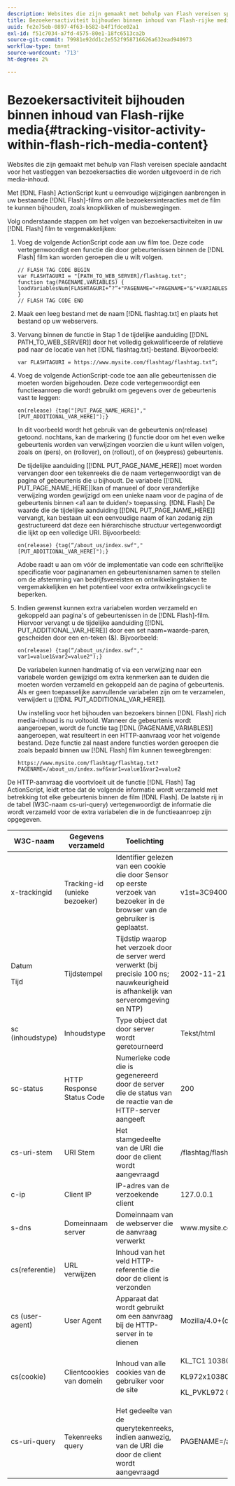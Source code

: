 ```yaml
---
description: Websites die zijn gemaakt met behulp van Flash vereisen speciale aandacht voor het vastleggen van bezoekersacties die worden uitgevoerd in de rich media-inhoud.
title: Bezoekersactiviteit bijhouden binnen inhoud van Flash-rijke media
uuid: fe2e75eb-0897-4f63-b582-b4f1fdce02a1
exl-id: f51c7034-a7fd-4575-80e1-18fc6513ca2b
source-git-commit: 79981e92dd1c2e552f958716626a632ead940973
workflow-type: tm+mt
source-wordcount: '713'
ht-degree: 2%

---
```


# Bezoekersactiviteit bijhouden binnen inhoud van Flash-rijke media{#tracking-visitor-activity-within-flash-rich-media-content}

Websites die zijn gemaakt met behulp van Flash vereisen speciale aandacht voor het vastleggen van bezoekersacties die worden uitgevoerd in de rich media-inhoud.

Met [!DNL Flash] ActionScript kunt u eenvoudige wijzigingen aanbrengen in uw bestaande [!DNL Flash]-films om alle bezoekersinteracties met de film te kunnen bijhouden, zoals knopklikken of muisbewegingen.

Volg onderstaande stappen om het volgen van bezoekersactiviteiten in uw [!DNL Flash] film te vergemakkelijken:

1. Voeg de volgende ActionScript code aan uw film toe. Deze code vertegenwoordigt een functie die door gebeurtenissen binnen de [!DNL Flash] film kan worden geroepen die u wilt volgen.

   ```
   // FLASH TAG CODE BEGIN
   var FLASHTAGURI = "[PATH_TO_WEB_SERVER]/flashtag.txt";
   function tag(PAGENAME,VARIABLES) {
   loadVariablesNum(FLASHTAGURI+”?”+"PAGENAME="+PAGENAME+"&"+VARIABLES,0);
   }
   // FLASH TAG CODE END
   ```

1. Maak een leeg bestand met de naam [!DNL flashtag.txt] en plaats het bestand op uw webservers.
1. Vervang binnen de functie in Stap 1 de tijdelijke aanduiding \[[!DNL PATH_TO_WEB_SERVER]\] door het volledig gekwalificeerde of relatieve pad naar de locatie van het [!DNL flashtag.txt]-bestand. Bijvoorbeeld:

   ```
   var FLASHTAGURI = https://www.mysite.com/flashtag/flashtag.txt”;
   ```

1. Voeg de volgende ActionScript-code toe aan alle gebeurtenissen die moeten worden bijgehouden. Deze code vertegenwoordigt een functieaanroep die wordt gebruikt om gegevens over de gebeurtenis vast te leggen:

   ```
   on(release) {tag("[PUT_PAGE_NAME_HERE]","[PUT_ADDITIONAL_VAR_HERE]");}
   ```

   In dit voorbeeld wordt het gebruik van de gebeurtenis on(release) getoond. nochtans, kan de markering () functie door om het even welke gebeurtenis worden van verwijzingen voorzien die u kunt willen volgen, zoals on (pers), on (rollover), on (rollout), of on (keypress) gebeurtenis.

   De tijdelijke aanduiding \[[!DNL PUT_PAGE_NAME_HERE]\] moet worden vervangen door een tekenreeks die de naam vertegenwoordigt van de pagina of gebeurtenis die u bijhoudt. De variabele \[[!DNL PUT_PAGE_NAME_HERE]\]kan of manueel of door veranderlijke verwijzing worden gewijzigd om een unieke naam voor de pagina of de gebeurtenis binnen &lt;a1 aan te duiden/> toepassing. [!DNL Flash] De waarde die de tijdelijke aanduiding \[[!DNL PUT_PAGE_NAME_HERE]\] vervangt, kan bestaan uit een eenvoudige naam of kan zodanig zijn gestructureerd dat deze een hiërarchische structuur vertegenwoordigt die lijkt op een volledige URI. Bijvoorbeeld:

   ```
   on(release) {tag(“/about_us/index.swf","[PUT_ADDITIONAL_VAR_HERE]");}
   ```

   Adobe raadt u aan om vóór de implementatie van code een schriftelijke specificatie voor paginanamen en gebeurtenisnamen samen te stellen om de afstemming van bedrijfsvereisten en ontwikkelingstaken te vergemakkelijken en het potentieel voor extra ontwikkelingscycli te beperken.

1. Indien gewenst kunnen extra variabelen worden verzameld en gekoppeld aan pagina&#39;s of gebeurtenissen in de [!DNL Flash]-film. Hiervoor vervangt u de tijdelijke aanduiding \[[!DNL PUT_ADDITIONAL_VAR_HERE]\] door een set naam=waarde-paren, gescheiden door een en-teken (&amp;). Bijvoorbeeld:

   ```
   on(release) {tag(“/about_us/index.swf"," var1=value1&var2=value2");}
   ```

   De variabelen kunnen handmatig of via een verwijzing naar een variabele worden gewijzigd om extra kenmerken aan te duiden die moeten worden verzameld en gekoppeld aan de pagina of gebeurtenis. Als er geen toepasselijke aanvullende variabelen zijn om te verzamelen, verwijdert u \[[!DNL PUT_ADDITIONAL_VAR_HERE]\].

   Uw instelling voor het bijhouden van bezoekers binnen [!DNL Flash] rich media-inhoud is nu voltooid. Wanneer de gebeurtenis wordt aangeroepen, wordt de functie tag [!DNL (PAGENAME,VARIABLES)] aangeroepen, wat resulteert in een HTTP-aanvraag voor het volgende bestand. Deze functie zal naast andere functies worden geroepen die zoals bepaald binnen uw [!DNL Flash] film kunnen teweegbrengen:

   ```
   https://www.mysite.com/flashtag/flashtag.txt?PAGENAME=/about_us/index.swf&var1=value1&var2=value2
   ```

De HTTP-aanvraag die voortvloeit uit de functie [!DNL Flash] Tag ActionScript, leidt ertoe dat de volgende informatie wordt verzameld met betrekking tot elke gebeurtenis binnen de film [!DNL Flash]. De laatste rij in de tabel (W3C-naam cs-uri-query) vertegenwoordigt de informatie die wordt verzameld voor de extra variabelen die in de functieaanroep zijn opgegeven.

<table id="table_A7ED9D38F36B4405947B2F48EA94D3C4">
 <thead>
  <tr>
   <th colname="col1" class="entry"> W3C-naam </th>
   <th colname="col2" class="entry"> Gegevens verzameld </th>
   <th colname="col3" class="entry"> Toelichting </th>
   <th colname="col4" class="entry"> Voorbeeld </th>
  </tr>
 </thead>
 <tbody>
  <tr>
   <td colname="col1"> x-trackingid </td>
   <td colname="col2"> Tracking-id (unieke bezoeker) </td>
   <td colname="col3"> Identifier gelezen van een cookie die door <span class="wintitle"> Sensor </span> op eerste verzoek van bezoeker in de browser van de gebruiker is geplaatst. </td>
   <td colname="col4"> v1st=3C94007B4E01F9C2 </td>
  </tr>
  <tr>
   <td colname="col1"> <p>Datum </p> <p>Tijd </p> </td>
   <td colname="col2"> Tijdstempel </td>
   <td colname="col3"> Tijdstip waarop het verzoek door de server werd verwerkt (bij precisie 100 ns; nauwkeurigheid is afhankelijk van serveromgeving en NTP) </td>
   <td colname="col4"> 2002-11-21 17:21: </td>
  </tr>
  <tr>
   <td colname="col1"> sc (inhoudstype) </td>
   <td colname="col2"> Inhoudstype </td>
   <td colname="col3"> Type object dat door server wordt geretourneerd </td>
   <td colname="col4"> Tekst/html </td>
  </tr>
  <tr>
   <td colname="col1"> sc-status </td>
   <td colname="col2"> HTTP Response Status Code </td>
   <td colname="col3"> Numerieke code die is gegenereerd door de server die de status van de reactie van de HTTP-server aangeeft </td>
   <td colname="col4"> 200 </td>
  </tr>
  <tr>
   <td colname="col1"> cs-uri-stem </td>
   <td colname="col2"> URI Stem </td>
   <td colname="col3"> Het stamgedeelte van de URI die door de client wordt aangevraagd </td>
   <td colname="col4"> /flashtag/flashtag.txt </td>
  </tr>
  <tr>
   <td colname="col1"> c-ip </td>
   <td colname="col2"> Client IP </td>
   <td colname="col3"> IP-adres van de verzoekende client </td>
   <td colname="col4"> 127.0.0.1 </td>
  </tr>
  <tr>
   <td colname="col1"> s-dns </td>
   <td colname="col2"> Domeinnaam server </td>
   <td colname="col3"> Domeinnaam van de webserver die de aanvraag verwerkt </td>
   <td colname="col4"> www.mysite.com </td>
  </tr>
  <tr>
   <td colname="col1"> cs(referentie) </td>
   <td colname="col2"> URL verwijzen </td>
   <td colname="col3"> Inhoud van het veld HTTP-referentie die door de client is verzonden </td>
   <td colname="col4"></td>
  </tr>
  <tr>
   <td colname="col1"> cs (user-agent) </td>
   <td colname="col2"> User Agent </td>
   <td colname="col3"> Apparaat dat wordt gebruikt om een aanvraag bij de HTTP-server in te dienen </td>
   <td colname="col4"> Mozilla/4.0+(compatibel;+MSIE+6.0; +Windows+NT+5.1) </td>
  </tr>
  <tr>
   <td colname="col1"> cs(cookie) </td>
   <td colname="col2"> Clientcookies van domein </td>
   <td colname="col3"> Inhoud van alle cookies van de gebruiker voor de site </td>
   <td colname="col4"> <p>KL_TC1 1038058778312 </p> <p>KL972x1038058778312282052 </p> <p>KL_PVKL972 0 </p> </td>
  </tr>
  <tr>
   <td colname="col1"> cs-uri-query </td>
   <td colname="col2"> Tekenreeks query </td>
   <td colname="col3"> Het gedeelte van de querytekenreeks, indien aanwezig, van de URI die door de client wordt aangevraagd </td>
   <td colname="col4"> PAGENAME=/about_us/index.swf&amp;var1=value1&amp;var2=value2 </td>
  </tr>
 </tbody>
</table>

